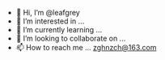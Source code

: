 - 👋 Hi, I’m @leafgrey
- 👀 I’m interested in ...
- 🌱 I’m currently learning ...
- 💞️ I’m looking to collaborate on ...
- 📫 How to reach me ... zghnzch@163.com

<!---
leafgrey/leafgrey is a ✨ special ✨ repository because its `README.md` (this file) appears on your GitHub profile.
You can click the Preview link to take a look at your changes.
--->

